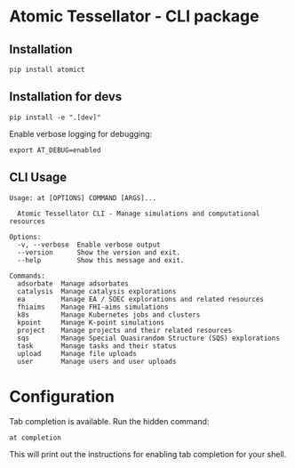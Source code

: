 # Atomic Tessellator - CLI package

## Installation
```
pip install atomict
```

## Installation for devs
```
pip install -e ".[dev]"
```

Enable verbose logging for debugging:

```
export AT_DEBUG=enabled
```

## CLI Usage
```
Usage: at [OPTIONS] COMMAND [ARGS]...

  Atomic Tessellator CLI - Manage simulations and computational resources

Options:
  -v, --verbose  Enable verbose output
  --version      Show the version and exit.
  --help         Show this message and exit.

Commands:
  adsorbate  Manage adsorbates
  catalysis  Manage catalysis explorations
  ea         Manage EA / SOEC explorations and related resources
  fhiaims    Manage FHI-aims simulations
  k8s        Manage Kubernetes jobs and clusters
  kpoint     Manage K-point simulations
  project    Manage projects and their related resources
  sqs        Manage Special Quasirandom Structure (SQS) explorations
  task       Manage tasks and their status
  upload     Manage file uploads
  user       Manage users and user uploads

```

# Configuration

Tab completion is available. Run the hidden command:

```at completion```

This will print out the instructions for enabling tab completion for your shell.

